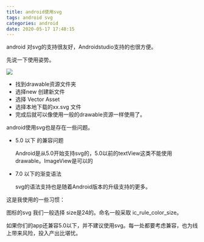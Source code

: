 ```yaml
---
title: android使用svg
tags: android svg
categories: android
date: 2020-05-17 17:48:15
---
```



android 对svg的支持很友好，Androidstudio支持的也很方便。

先说一下使用姿势。

![](http://qiniu.moluyun.com/WechatIMG1.png)

* 找到drawable资源文件夹
* 选择new 创建新文件
* 选择 Vector Asset
* 选择本地下载的xx.svg 文件
* 完成后就可以像使用一般的drawable资源一样使用了。

android使用svg也是存在一些问题。

* 5.0 以下 的兼容问题

  Android是从5.0开始支持svg的，5.0以前的textView这类不能使用drawable。ImageView是可以的

* 7.0 以下的渐变语法

  svg的语法支持也是随着Android版本的升级支持的更多。

这是我使用的一些习惯：

图标的svg 我们一般选择 size是24的。命名一般采取 ic_rule_color_size。

如果你们的app还兼容5.0以下，并不建议使用svg。每一处都要考虑兼容，也为线上带来风险，投入产出比堪忧。